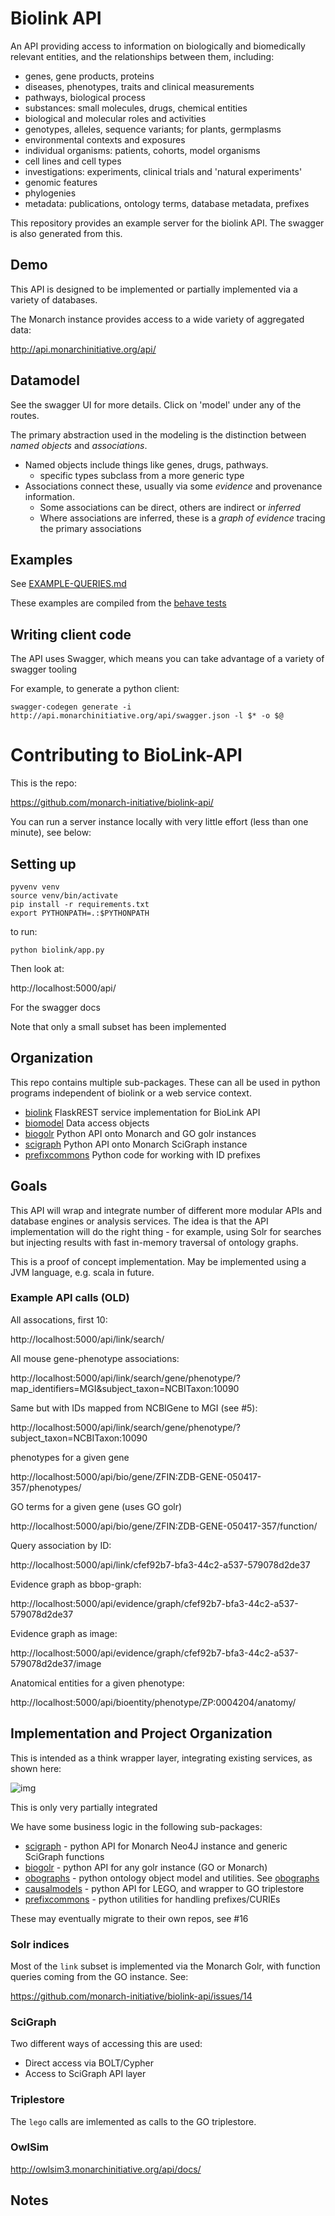# Biolink API

An API providing access to information on biologically and
biomedically relevant entities, and the relationships between them, including:

 * genes, gene products, proteins
 * diseases, phenotypes, traits and clinical measurements
 * pathways, biological process
 * substances: small molecules, drugs, chemical entities
 * biological and molecular roles and activities
 * genotypes, alleles, sequence variants; for plants, germplasms
 * environmental contexts and exposures
 * individual organisms: patients, cohorts, model organisms
 * cell lines and cell types
 * investigations: experiments, clinical trials and 'natural experiments'
 * genomic features
 * phylogenies
 * metadata: publications, ontology terms, database metadata, prefixes

This repository provides an example server for the biolink API. The
swagger is also generated from this.

## Demo

This API is designed to be implemented or partially implemented via a
variety of databases.

The Monarch instance provides access to a wide variety of aggregated
data:

http://api.monarchinitiative.org/api/

## Datamodel

See the swagger UI for more details. Click on 'model' under any of the routes.

The primary abstraction used in the modeling is the distinction
between _named objects_ and _associations_.

 * Named objects include things like genes, drugs, pathways.
    * specific types subclass from a more generic type
 * Associations connect these, usually via some _evidence_ and provenance information.
    * Some associations can be direct, others are indirect or *inferred*
    * Where associations are inferred, these is a *graph of evidence* tracing the primary associations

## Examples

See [EXAMPLE-QUERIES.md](EXAMPLE-QUERIES.md)

These examples are compiled from the [behave tests](tests/)

## Writing client code

The API uses Swagger, which means you can take advantage of a variety of swagger tooling

For example, to generate a python client:

    swagger-codegen generate -i http://api.monarchinitiative.org/api/swagger.json -l $* -o $@

# Contributing to BioLink-API

This is the repo:

https://github.com/monarch-initiative/biolink-api/

You can run a server instance locally with very little effort (less
than one minute), see below:

## Setting up

```
pyvenv venv
source venv/bin/activate
pip install -r requirements.txt
export PYTHONPATH=.:$PYTHONPATH
```
to run:

```
python biolink/app.py
```

Then look at:

http://localhost:5000/api/

For the swagger docs

Note that only a small subset has been implemented

## Organization

This repo contains multiple sub-packages. These can all be used in
python programs independent of biolink or a web service context.

 * [biolink](biolink) FlaskREST service implementation for BioLink API
 * [biomodel](biomodel) Data access objects
 * [biogolr](biogolr) Python API onto Monarch and GO golr instances
 * [scigraph](scigraph) Python API onto Monarch SciGraph instance
 * [prefixcommons](prefixcommons) Python code for working with ID prefixes

## Goals

This API will wrap and integrate number of different more modular APIs
and database engines or analysis services. The idea is that the API
implementation will do the right thing - for example, using Solr for
searches but injecting results with fast in-memory traversal of
ontology graphs.

This is a proof of concept implementation. May be implemented using a JVM language, e.g. scala in future.



### Example API calls (OLD)

All assocations, first 10:

http://localhost:5000/api/link/search/

All mouse gene-phenotype associations:

http://localhost:5000/api/link/search/gene/phenotype/?map_identifiers=MGI&subject_taxon=NCBITaxon:10090

Same but with IDs mapped from NCBIGene to MGI (see #5):

http://localhost:5000/api/link/search/gene/phenotype/?subject_taxon=NCBITaxon:10090

phenotypes for a given gene

http://localhost:5000/api/bio/gene/ZFIN:ZDB-GENE-050417-357/phenotypes/

GO terms for a given gene (uses GO golr)

http://localhost:5000/api/bio/gene/ZFIN:ZDB-GENE-050417-357/function/

Query association by ID:

http://localhost:5000/api/link/cfef92b7-bfa3-44c2-a537-579078d2de37

Evidence graph as bbop-graph:

http://localhost:5000/api/evidence/graph/cfef92b7-bfa3-44c2-a537-579078d2de37

Evidence graph as image:

http://localhost:5000/api/evidence/graph/cfef92b7-bfa3-44c2-a537-579078d2de37/image

Anatomical entities for a given phenotype:

http://localhost:5000/api/bioentity/phenotype/ZP:0004204/anatomy/

## Implementation and Project Organization

This is intended as a think wrapper layer, integrating existing
services, as shown here:

![img](docs/biolink-integrator-arch.png)

This is only very partially integrated

We have some business logic in the following sub-packages:

 * [scigraph](scigraph) - python API for Monarch Neo4J instance and generic SciGraph functions
 * [biogolr](biogolr) - python API for any golr instance (GO or Monarch)
 * [obographs](obographs) - python ontology object model and utilities. See [obographs](https://github.com/geneontology/obographs)
 * [causalmodels](causalmodels) - python API for LEGO, and wrapper to GO triplestore
 * [prefixcommons](prefixcommons) - python utilities for handling prefixes/CURIEs


These may eventually migrate to their own repos, see #16

### Solr indices

Most of the `link` subset is implemented via the Monarch Golr, with
function queries coming from the GO instance. See:

https://github.com/monarch-initiative/biolink-api/issues/14

### SciGraph

Two different ways of accessing this are used:

 * Direct access via BOLT/Cypher
 * Access to SciGraph API layer

### Triplestore

The `lego` calls are imlemented as calls to the GO triplestore.

### OwlSim

http://owlsim3.monarchinitiative.org/api/docs/

## Notes

